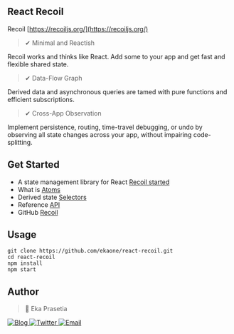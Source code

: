 ## React Recoil

Recoil [https://recoiljs.org/](https://recoiljs.org/)

> ✔ Minimal and Reactish

Recoil works and thinks like React. Add some to your app and get fast and flexible shared state.

> ✔ Data-Flow Graph

Derived data and asynchronous queries are tamed with pure functions and efficient subscriptions.

> ✔ Cross-App Observation

Implement persistence, routing, time-travel debugging, or undo by observing all state changes across your app, without impairing code-splitting.

## Get Started

- A state management library for React [Recoil started](https://recoiljs.org/docs/introduction/getting-started/)
- What is [Atoms](https://recoiljs.org/docs/basic-tutorial/atoms)
- Derived state [Selectors](https://recoiljs.org/docs/basic-tutorial/selectors)
- Reference [API](https://recoiljs.org/docs/api-reference/core/RecoilRoot)
- GitHub [Recoil](https://github.com/facebookexperimental/Recoil)

## Usage

```
git clone https://github.com/ekaone/react-recoil.git
cd react-recoil
npm install
npm start
```

## Author
> 🤵 Eka Prasetia

<a href="https://www.ekaprasetia.com/">
  <img src="https://img.shields.io/badge/Writer-Blog-orange" alt="Blog" />
</a>

<a href="https://twitter.com/dannyeka">
  <img src="https://img.shields.io/badge/Tweet-Twitter-blue" alt="Twitter" />
</a>

<a href="mailto:ekaone3033@gmail.com">
  <img src="https://img.shields.io/badge/Email-ekaone3033@gmail.com-yellow" alt="Email" />
</a>